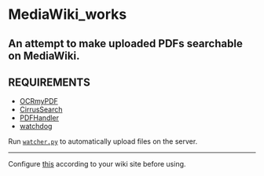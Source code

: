 # MediaWiki_works
An attempt to make uploaded PDFs searchable on MediaWiki.
---

## REQUIREMENTS
- [OCRmyPDF](https://pypi.org/project/ocrmypdf/)
- [CirrusSearch](https://www.mediawiki.org/wiki/Extension:CirrusSearch)
- [PDFHandler](https://www.mediawiki.org/wiki/Extension:PdfHandler)
- [watchdog](https://pypi.org/project/watchdog/)

Run [```watcher.py```](watcher.py) to automatically upload files on the server.

---

Configure [this](https://github.com/HappyBravo/MediaWiki_works/blob/main/MW_pybot.py#L36) according to your wiki site before using.
